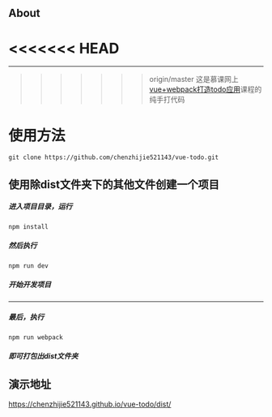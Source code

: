## About
<<<<<<< HEAD
=======
***
>>>>>>> origin/master
这是慕课网上[vue+webpack打造todo应用](https://www.imooc.com/comment/935)课程的纯手打代码

# 使用方法

```git
git clone https://github.com/chenzhijie521143/vue-todo.git
```
## 使用除dist文件夹下的其他文件创建一个项目

##### 进入项目目录，运行
```
npm install
```
##### 然后执行
```
npm run dev
```
##### 开始开发项目
***
##### 最后，执行
```
npm run webpack
```
##### 即可打包出dist文件夹

## 演示地址

https://chenzhijie521143.github.io/vue-todo/dist/



